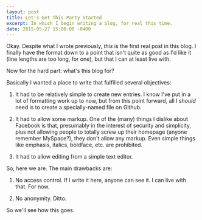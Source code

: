 ```yaml
---
layout: post
title: Let's Get This Party Started
excerpt: In which I begin writing a blog, for real this time.
date: 2015-05-27 15:00:00 -0400
---
```


Okay.  Despite what I wrote previously, *this* is the first real post
in this blog.  I finally have the format down to a point that isn't
quite as good as I'd like it (line lengths are too long, for one), but
that I can at least live with.

Now for the hard part: what's this blog for?

Basically I wanted a place to write that fulfilled several objectives:

1. It had to be relatively simple to create new entries.  I know I've
put in a lot of formatting work up to now, but from this point
forward, all I *should* need is to create a specially-named file on
Github.

2. It had to allow some markup.  One of the (many) things I dislike
about Facebook is that, presumably in the interest of security and
simplicity, plus not allowing people to totally screw up their
homepage (anyone remember MySpace?), they don't allow any markup.
Even simple things like emphasis, italics, boldface, etc. are
prohibited.

3. It had to allow editing from a simple text editor.

So, here we are.  The main drawbacks are:

1. No access control.  If I write it here, anyone can see it.  I can
live with that.  For now.

2. No anonymity.  Ditto.

So we'll see how this goes.
